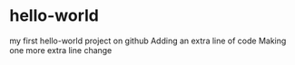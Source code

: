 # hello-world
my first hello-world project on github
Adding an extra line of code
Making one more extra line change
